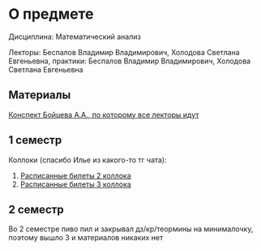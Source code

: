 # О предмете
Дисциплина: Математический анализ

Лекторы: Беспалов Владимир Владимирович, Холодова Светлана Евгеньевна, практики: Беспалов Владимир Владимирович, Холодова Светлана Евгеньевна

## Материалы

[Конспект Бойцева А.А., по которому все лекторы идут](https://drive.google.com/file/d/1djjiNfdQDAWuMCLIH2Q0yms76Agb54MP/view)

## 1 семестр

Коллоки (cпасибо Илье из какого-то тг чата):
1. [Расписанные билеты 2 коллока](https://disk.yandex.ru/d/4buhC9AeNkqRqA)
2. [Расписанные билеты 3 коллока](https://disk.yandex.ru/i/bJikRg6WH66Maw)

## 2 семестр

Во 2 семестре пиво пил и закрывал дз/кр/теормины на минималочку, поэтому вышло 3 и материалов никаких нет